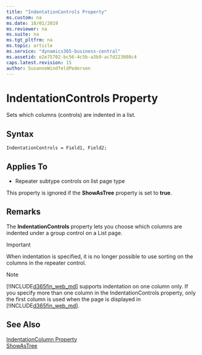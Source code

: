 ```yaml
---
title: "IndentationControls Property"
ms.custom: na
ms.date: 10/01/2019
ms.reviewer: na
ms.suite: na
ms.tgt_pltfrm: na
ms.topic: article
ms.service: "dynamics365-business-central"
ms.assetid: e2e75702-bc56-4c5b-a3b9-ac7d223808c4
caps.latest.revision: 15
author: SusanneWindfeldPedersen
---
```


# IndentationControls Property
Sets which columns (controls) are indented in a list.  
 
## Syntax
```
IndentationControls = Field1, Field2;
```

## Applies To  
  
- Repeater subtype controls on list page type 

This property is ignored if the **ShowAsTree** property is set to **true**.
  
## Remarks  
 The **IndentationControls** property lets you choose which columns are indented under a group control on a List page.


  
> [!IMPORTANT]  
>  When indentation is specified, it is no longer possible to use sorting on the columns in the repeater control.  
  
> [!NOTE]  
>  [!INCLUDE[d365fin_web_md](../includes/d365fin_web_md.md)] supports indentation on one column only. If you specify more than one column in the IndentationControls property, only the first column is used when the page is displayed in [!INCLUDE[d365fin_web_md](../includes/d365fin_web_md.md)].  
  
## See Also

[IndentationColumn Property](devenv-indentationcolumn-property.md)  
[ShowAsTree](devenv-showastree-property.md)  